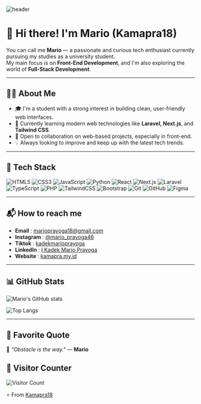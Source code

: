 ![header](https://capsule-render.vercel.app/api?type=waving&color=0:38B2AC,100:3178C6&height=200&section=header&text=Hi%20I'm%20Mario%20👋&fontSize=40&fontColor=fff&fontAlignY=35)

# 👋 Hi there! I'm Mario (Kamapra18)

You can call me **Mario** — a passionate and curious tech enthusiast currently pursuing my studies as a university student.  
My main focus is on **Front-End Development**, and I'm also exploring the world of **Full-Stack Development**.

---

## 🙋‍♂️ About Me

- 🎓 I'm a student with a strong interest in building clean, user-friendly web interfaces.
- 🌱 Currently learning modern web technologies like **Laravel, Next.js**, and **Tailwind CSS**.
- 🚀 Open to collaboration on web-based projects, especially in front-end.
- 💡 Always looking to improve and keep up with the latest tech trends.

---

## 🧰 Tech Stack

![HTML5](https://img.shields.io/badge/HTML5-E34F26?logo=html5&logoColor=white)
![CSS3](https://img.shields.io/badge/CSS3-1572B6?logo=css3&logoColor=white)
![JavaScript](https://img.shields.io/badge/JavaScript-F7DF1E?logo=javascript&logoColor=black)
![Python](https://img.shields.io/badge/Python-3776AB?logo=python&logoColor=white)
![React](https://img.shields.io/badge/React-20232A?logo=react&logoColor=61DAFB)
![Next.js](https://img.shields.io/badge/Next.js-000000?logo=nextdotjs&logoColor=white)
![Laravel](https://img.shields.io/badge/Laravel-FF2D20?logo=laravel&logoColor=white)
![TypeScript](https://img.shields.io/badge/TypeScript-3178C6?logo=typescript&logoColor=white)
![PHP](https://img.shields.io/badge/PHP-777BB4?logo=php&logoColor=white)
![TailwindCSS](https://img.shields.io/badge/Tailwind_CSS-38B2AC?logo=tailwind-css&logoColor=white)
![Bootstrap](https://img.shields.io/badge/Bootstrap-7952B3?logo=bootstrap&logoColor=white)
![Git](https://img.shields.io/badge/Git-F05032?logo=git&logoColor=white)
![GitHub](https://img.shields.io/badge/GitHub-181717?logo=github&logoColor=white)
![Figma](https://img.shields.io/badge/Figma-F24E1E?logo=figma&logoColor=white)

---

## 📬 How to reach me

- **Email** : [marioprayoga18@gmail.com](mailto:marioprayoga18@gmail.com)
- **Instagram** : [@mario_prayoga46](https://www.instagram.com/mario_prayoga46/)
- **Tiktok** : [kadekmarioprayoga](https://www.tiktok.com/@kadekmarioprayoga)
- **LinkedIn** : [I Kadek Mario Prayoga
](https://https://www.linkedin.com/in/i-kadek-mario-prayoga/)
- **Website** : [kamapra.my.id](https://kamapra.my.id)

---
## 📊 GitHub Stats

![Mario's GitHub stats](https://github-readme-stats.vercel.app/api?username=Kamapra18&show_icons=true&theme=tokyonight)

![Top Langs](https://github-readme-stats.vercel.app/api/top-langs/?username=Kamapra18&layout=compact&theme=tokyonight)

---
## 💬 Favorite Quote

🌟 *"Obstacle is the way."* — **Mario**


## 👀 Visitor Counter
![Visitor Count](https://komarev.com/ghpvc/?username=Kamapra18&color=0e75b6&style=flat)



⭐️ From [Kamapra18](https://github.com/Kamapra18)
